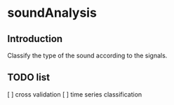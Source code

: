 # soundAnalysis

## Introduction

Classify the type of the sound according to the signals.


## TODO list
[ ] cross validation
[ ] time series classification